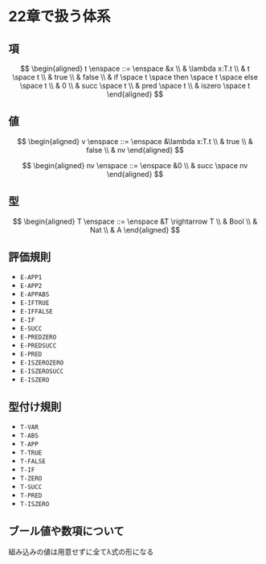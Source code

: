 # 22章で扱う体系

## 項

$$
\begin{aligned}
   t \enspace ::= \enspace &x \\
   & \lambda x:T.t \\
   & t \space t \\
   & true \\
   & false \\
   & if \space t \space then \space t \space else \space t \\
   & 0 \\
   & succ \space t \\
   & pred \space t \\
   & iszero \space t
\end{aligned}
$$

## 値

$$
\begin{aligned}
   v \enspace ::= \enspace &\lambda x:T.t \\
   & true \\
   & false \\
   & nv
\end{aligned}
$$

$$
\begin{aligned}
   nv \enspace ::= \enspace &0 \\
   & succ \space nv
\end{aligned}
$$

## 型

$$
\begin{aligned}
   T \enspace ::= \enspace &T \rightarrow T \\
   & Bool \\
   & Nat \\
   & A
\end{aligned}
$$

## 評価規則

- `E-APP1`
- `E-APP2`
- `E-APPABS`
- `E-IFTRUE`
- `E-IFFALSE`
- `E-IF`
- `E-SUCC`
- `E-PREDZERO`
- `E-PREDSUCC`
- `E-PRED`
- `E-ISZEROZERO`
- `E-ISZEROSUCC`
- `E-ISZERO`

## 型付け規則

- `T-VAR`
- `T-ABS`
- `T-APP`
- `T-TRUE`
- `T-FALSE`
- `T-IF`
- `T-ZERO`
- `T-SUCC`
- `T-PRED`
- `T-ISZERO`

## ブール値や数項について

組み込みの値は用意せずに全てλ式の形になる
